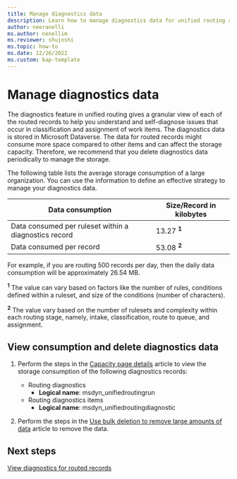 ```yaml
---
title: Manage diagnostics data
description: Learn how to manage diagnostics data for unified routing and archive it
author: neeranelli
ms.author: nenellim
ms.reviewer: shujoshi
ms.topic: how-to
ms.date: 12/26/2022
ms.custom: bap-template
---
```


# Manage diagnostics data

The diagnostics feature in unified routing gives a granular view of each of the routed records to help you understand and self-diagnose issues that occur in classification and assignment of work items. The diagnostics data is stored in Microsoft Dataverse. The data for routed records might consume more space compared to other items and can affect the storage capacity. Therefore, we recommend that you delete diagnostics data periodically to manage the storage.

The following table lists the average storage consumption of a large organization. You can use the information to define an effective strategy to manage your diagnostics data.

| Data consumption | Size/Record in kilobytes  |
|--------|-----------|
| Data consumed per ruleset within a diagnostics record | 13.27 <sup>**1**</sup> |
| Data consumed per record | 53.08 <sup>**2**</sup> |

For example, if you are routing 500 records per day, then the daily data consumption will be approximately 26.54 MB.

<sup>**1**</sup> The value can vary based on factors like the number of rules, conditions defined within a ruleset, and size of the conditions (number of characters).

<sup>**2**</sup> The value vary based on the number of rulesets and complexity within each routing stage, namely, intake, classification, route to queue, and assignment.

## View consumption and delete diagnostics data

1. Perform the steps in the [Capacity page details](/power-platform/admin/capacity-storage#capacity-page-details) article to view the storage consumption of the following diagnostics records:

   - Routing diagnostics
     - **Logical name**: msdyn_unifiedroutingrun
   - Routing diagnostics items
     - **Logical name**: msdyn_unifiedroutingdiagnostic

1. Perform the steps in the [Use bulk deletion to remove large amounts of data](/customerengagement/on-premises/admin/delete-bulk-records.md?view=op-9-1&preserve-view=true) article to remove the data.

## Next steps

[View diagnostics for routed records](unified-routing-diagnostics.md)  
